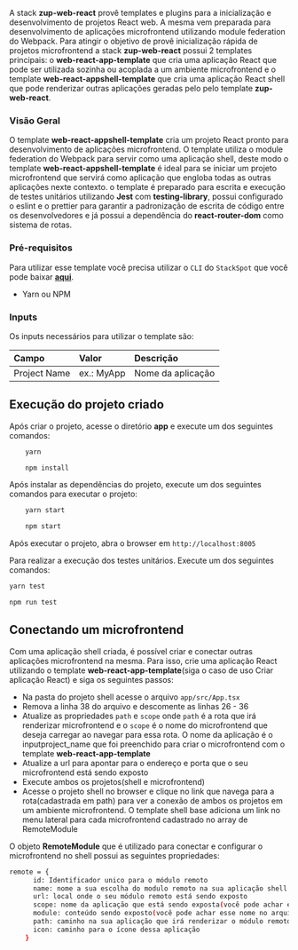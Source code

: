 A stack **zup-web-react** provê templates e plugins para a inicialização e desenvolvimento de projetos React web. A mesma vem preparada para desenvolvimento de aplicações microfrontend utilizando module federation do Webpack. Para atingir o objetivo de provê inicialização rápida de projetos microfrontend a stack **zup-web-react** possui 2 templates principais: o **web-react-app-template** que cria uma aplicação React que pode ser utilizada sozinha ou acoplada a um ambiente microfrontend e o template **web-react-appshell-template** que cria uma aplicação React shell que pode renderizar outras aplicações geradas pelo pelo template **zup-web-react**.

### Visão Geral

O template **web-react-appshell-template** cria um projeto React pronto para desenvolvimento de aplicações microfrontend. O template utiliza o module federation do Webpack para servir como uma aplicação shell, deste modo o template **web-react-appshell-template** é ideal para se iniciar um projeto microfrontend que servirá como aplicação que engloba todas as outras aplicações nexte contexto.
o template é preparado para escrita e execução de testes unitários utilizando **Jest** com **testing-library**, possui configurado o eslint e o prettier para garantir a padronização de escrita de código entre os desenvolvedores e já possui a dependência do **react-router-dom** como sistema de rotas.

### Pré-requisitos

Para utilizar esse template você precisa utilizar o `CLI` do `StackSpot` que você pode baixar [**aqui**](https://stackspot.com.br/).

- Yarn ou NPM

### Inputs

Os inputs necessários para utilizar o template são:

| **Campo**    | **Valor**  | **Descrição**     |
| :----------- | :--------- | :---------------- |
| Project Name | ex.: MyApp | Nome da aplicação |

## Execução do projeto criado

Após criar o projeto, acesse o diretório **app** e execute um dos seguintes comandos:

```bash
    yarn
```

```bash
    npm install
```

Após instalar as dependências do projeto, execute um dos seguintes comandos para executar o projeto:

```bash
    yarn start
```

```bash
    npm start
```

Após executar o projeto, abra o browser em `http://localhost:8005`

Para realizar a execução dos testes unitários. Execute um dos seguintes comandos:

```bash
yarn test
```

```bash
npm run test
```

## Conectando um microfrontend

Com uma aplicação shell criada, é possível criar e conectar outras aplicações microfrontend na mesma. Para isso, crie uma aplicação React utilizando o template **web-react-app-template**(siga o caso de uso Criar aplicação React) e siga os seguintes passos:

- Na pasta do projeto shell acesse o arquivo `app/src/App.tsx`
- Remova a linha 38 do arquivo e descomente as linhas 26 - 36
- Atualize as propriedades `path` e `scope` onde `path` é a rota que irá renderizar microfrontend e o `scope` é o nome do microfrontend que deseja carregar ao navegar para essa rota. O nome da aplicação é o inputproject_name que foi preenchido para criar o microfrontend com o template **web-react-app-template**
- Atualize a url para apontar para o endereço e porta que o seu microfrontend está sendo exposto
- Execute ambos os projetos(shell e microfrontend)
- Acesse o projeto shell no browser e clique no link que navega para a rota(cadastrada em path) para ver a conexão de ambos os projetos em um ambiente microfrontend. O template shell base adiciona um link no menu lateral para cada microfrontend cadastrado no array de RemoteModule

O objeto **RemoteModule** que é utilizado para conectar e configurar o microfrontend no shell possui as seguintes propriedades:

```bash
remote = {
      id: Identificador unico para o módulo remoto
      name: nome a sua escolha do modulo remoto na sua aplicação shell
      url: local onde o seu módulo remoto está sendo exposto
      scope: nome da aplicação que está sendo exposta(você pode achar esse nome no arquivo webpack.config.js no plugin ModuleFederationPlugin)
      module: conteúdo sendo exposto(você pode achar esse nome no arquivo webpack.config.js in ModuleFederationPlugin )
      path: caminho na sua aplicação que irá renderizar o módulo remoto
      icon: caminho para o ícone dessa aplicação
    }
```
